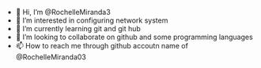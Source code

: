 - 👋 Hi, I’m @RochelleMiranda3
- 👀 I’m interested in configuring network system
- 🌱 I’m currently learning git and git hub
- 💞️ I’m looking to collaborate on github and some programming languages 
- 📫 How to reach me through github accoutn name of @RochelleMiranda03

<!---
RochelleMiranda3/RochelleMiranda3 is a ✨ special ✨ repository because its `README.md` (this file) appears on your GitHub profile.
You can click the Preview link to take a look at your changes.
--->
